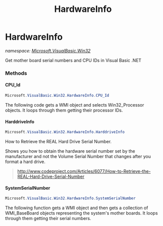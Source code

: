 ﻿---
title: HardwareInfo
---

# HardwareInfo
_namespace: [Microsoft.VisualBasic.Win32](N-Microsoft.VisualBasic.Win32.html)_

Get mother board serial numbers and CPU IDs in Visual Basic .NET



### Methods

#### CPU_Id
```csharp
Microsoft.VisualBasic.Win32.HardwareInfo.CPU_Id
```
The following code gets a WMI object and selects Win32_Processor objects. It loops through them getting their processor IDs.

#### HarddriveInfo
```csharp
Microsoft.VisualBasic.Win32.HardwareInfo.HarddriveInfo
```
How to Retrieve the REAL Hard Drive Serial Number.
 
 Shows you how to obtain the hardware serial number set by the manufacturer and 
 not the Volume Serial Number that changes after you format a hard drive.
> 
>  http://www.codeproject.com/Articles/6077/How-to-Retrieve-the-REAL-Hard-Drive-Serial-Number
>  

#### SystemSerialNumber
```csharp
Microsoft.VisualBasic.Win32.HardwareInfo.SystemSerialNumber
```
The following function gets a WMI object and then gets a collection of WMI_BaseBoard objects 
 representing the system's mother boards. It loops through them getting their serial numbers.


